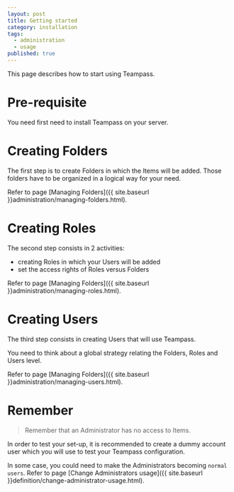 ```yaml
---
layout: post
title: Getting started
category: installation
tags: 
  - administration
  - usage
published: true
---
```




<p class="message">
    This page describes how to start using Teampass.
</p>
<span class="linkmore"></span>

# Pre-requisite

You need first need to install Teampass on your server.

# Creating Folders

The first step is to create Folders in which the Items will be added.
Those folders have to be organized in a logical way for your need.

Refer to page [Managing Folders]({{ site.baseurl }}administration/managing-folders.html).

# Creating Roles

The second step consists in 2 activities:

* creating Roles in which your Users will be added
* set the access rights of Roles versus Folders

Refer to page [Managing Folders]({{ site.baseurl }}administration/managing-roles.html).

# Creating Users

The third step consists in creating Users that will use Teampass.

You need to think about a global strategy relating the Folders, Roles and Users level.

Refer to page [Managing Folders]({{ site.baseurl }}administration/managing-users.html).

# Remember

> Remember that an Administrator has no access to Items.

In order to test your set-up, it is recommended to create a dummy account user which you will use to test your Teampass configuration.

<i class="fa fa-lightbulb-o"></i> In some case, you could need to make the Administrators becoming `normal users`.
Refer to page [Change Administrators usage]({{ site.baseurl }}definition/change-administrator-usage.html).
